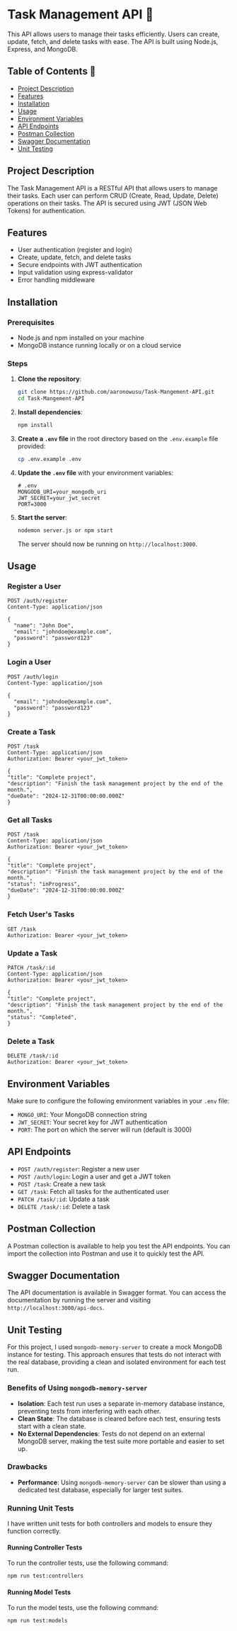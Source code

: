 # Task Management API 🚀

This API allows users to manage their tasks efficiently. Users can create, update, fetch, and delete tasks with ease. The API is built using Node.js, Express, and MongoDB.

## Table of Contents 📑

- [Project Description](#project-description)
- [Features](#features)
- [Installation](#installation)
- [Usage](#usage)
- [Environment Variables](#environment-variables)
- [API Endpoints](#api-endpoints)
- [Postman Collection](#postman-collection)
- [Swagger Documentation](#swagger-documentation)
- [Unit Testing](#unit-testing)

## Project Description

The Task Management API is a RESTful API that allows users to manage their tasks. Each user can perform CRUD (Create, Read, Update, Delete) operations on their tasks. The API is secured using JWT (JSON Web Tokens) for authentication.

## Features

- User authentication (register and login)
- Create, update, fetch, and delete tasks
- Secure endpoints with JWT authentication
- Input validation using express-validator
- Error handling middleware

## Installation

### Prerequisites

- Node.js and npm installed on your machine
- MongoDB instance running locally or on a cloud service

### Steps

1. **Clone the repository**:

   ```sh
   git clone https://github.com/aaronowusu/Task-Mangement-API.git
   cd Task-Mangement-API
   ```

2. **Install dependencies**:

   ```sh
   npm install
   ```

3. **Create a `.env` file** in the root directory based on the `.env.example` file provided:

   ```sh
   cp .env.example .env
   ```

4. **Update the `.env` file** with your environment variables:

   ```plaintext
   # .env
   MONGODB_URI=your_mongodb_uri
   JWT_SECRET=your_jwt_secret
   PORT=3000
   ```

5. **Start the server**:

   ```sh
   nodemon server.js or npm start
   ```

   The server should now be running on `http://localhost:3000`.

## Usage

### Register a User

```http
POST /auth/register
Content-Type: application/json

{
  "name": "John Doe",
  "email": "johndoe@example.com",
  "password": "password123"
}
```

### Login a User

```http
POST /auth/login
Content-Type: application/json

{
  "email": "johndoe@example.com",
  "password": "password123"
}
```

### Create a Task

```http
POST /task
Content-Type: application/json
Authorization: Bearer <your_jwt_token>

{
"title": "Complete project",
"description": "Finish the task management project by the end of the month.",
"dueDate": "2024-12-31T00:00:00.000Z"
}
```

### Get all Tasks

```http
POST /task
Content-Type: application/json
Authorization: Bearer <your_jwt_token>

{
"title": "Complete project",
"description": "Finish the task management project by the end of the month.",
"status": "inProgress",
"dueDate": "2024-12-31T00:00:00.000Z"
}
```

### Fetch User's Tasks

```http
GET /task
Authorization: Bearer <your_jwt_token>

```

### Update a Task

```http
PATCH /task/:id
Content-Type: application/json
Authorization: Bearer <your_jwt_token>

{
"title": "Complete project",
"description": "Finish the task management project by the end of the month.",
"status": "Completed",
}

```

### Delete a Task

```http
DELETE /task/:id
Authorization: Bearer <your_jwt_token>
```

## Environment Variables

Make sure to configure the following environment variables in your `.env` file:

- `MONGO_URI`: Your MongoDB connection string
- `JWT_SECRET`: Your secret key for JWT authentication
- `PORT`: The port on which the server will run (default is 3000)

## API Endpoints

- `POST /auth/register`: Register a new user
- `POST /auth/login`: Login a user and get a JWT token
- `POST /task`: Create a new task
- `GET /task`: Fetch all tasks for the authenticated user
- `PATCH /task/:id`: Update a task
- `DELETE /task/:id`: Delete a task

## Postman Collection

A Postman collection is available to help you test the API endpoints. You can import the collection into Postman and use it to quickly test the API.

## Swagger Documentation

The API documentation is available in Swagger format. You can access the documentation by running the server and visiting `http://localhost:3000/api-docs`.

## Unit Testing

For this project, I used `mongodb-memory-server` to create a mock MongoDB instance for testing. This approach ensures that tests do not interact with the real database, providing a clean and isolated environment for each test run.

### Benefits of Using `mongodb-memory-server`

- **Isolation**: Each test run uses a separate in-memory database instance, preventing tests from interfering with each other.
- **Clean State**: The database is cleared before each test, ensuring tests start with a clean state.
- **No External Dependencies**: Tests do not depend on an external MongoDB server, making the test suite more portable and easier to set up.

### Drawbacks

- **Performance**: Using `mongodb-memory-server` can be slower than using a dedicated test database, especially for larger test suites.

### Running Unit Tests

I have written unit tests for both controllers and models to ensure they function correctly.

#### Running Controller Tests

To run the controller tests, use the following command:

```sh
npm run test:controllers
```

#### Running Model Tests

To run the model tests, use the following command:

```sh
npm run test:models
```
